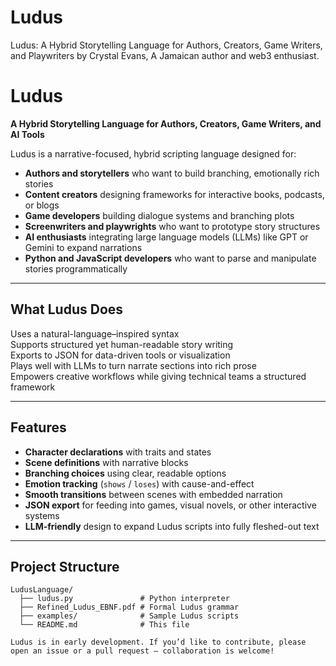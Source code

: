# Ludus
Ludus: A Hybrid Storytelling Language for Authors, Creators, Game Writers, and Playwriters by Crystal Evans, A Jamaican author and web3 enthusiast. 
# Ludus

**A Hybrid Storytelling Language for Authors, Creators, Game Writers, and AI Tools**

Ludus is a narrative-focused, hybrid scripting language designed for:

- **Authors and storytellers** who want to build branching, emotionally rich stories  
- **Content creators** designing frameworks for interactive books, podcasts, or blogs  
- **Game developers** building dialogue systems and branching plots  
- **Screenwriters and playwrights** who want to prototype story structures  
- **AI enthusiasts** integrating large language models (LLMs) like GPT or Gemini to expand narrations  
- **Python and JavaScript developers** who want to parse and manipulate stories programmatically

---

##  What Ludus Does

 Uses a natural-language–inspired syntax  
 Supports structured yet human-readable story writing  
 Exports to JSON for data-driven tools or visualization  
Plays well with LLMs to turn narrate sections into rich prose  
Empowers creative workflows while giving technical teams a structured framework

---

##  Features

- **Character declarations** with traits and states  
- **Scene definitions** with narrative blocks  
- **Branching choices** using clear, readable options  
- **Emotion tracking** (`shows` / `loses`) with cause-and-effect  
- **Smooth transitions** between scenes with embedded narration  
- **JSON export** for feeding into games, visual novels, or other interactive systems  
- **LLM-friendly** design to expand Ludus scripts into fully fleshed-out text

---

## Project Structure

```plaintext
LudusLanguage/
  ├── ludus.py               # Python interpreter
  ├── Refined_Ludus_EBNF.pdf # Formal Ludus grammar
  ├── examples/              # Sample Ludus scripts
  └── README.md              # This file

Ludus is in early development. If you’d like to contribute, please open an issue or a pull request — collaboration is welcome!



